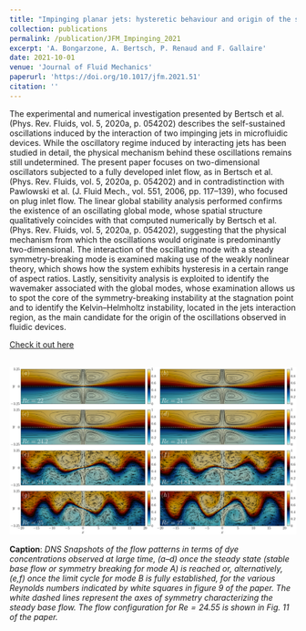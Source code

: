 ```yaml
---
title: "Impinging planar jets: hysteretic behaviour and origin of the self-sustained oscillations"
collection: publications
permalink: /publication/JFM_Impinging_2021
excerpt: 'A. Bongarzone, A. Bertsch, P. Renaud and F. Gallaire'
date: 2021-10-01
venue: 'Journal of Fluid Mechanics'
paperurl: 'https://doi.org/10.1017/jfm.2021.51'
citation: ''
---
```

The experimental and numerical investigation presented by Bertsch et al. (Phys. Rev. Fluids, vol. 5, 2020a, p. 054202) describes the self-sustained oscillations induced by the interaction of two impinging jets in microfluidic devices. While the oscillatory regime induced by interacting jets has been studied in detail, the physical mechanism behind these oscillations remains still undetermined. The present paper focuses on two-dimensional oscillators subjected to a fully developed inlet flow, as in Bertsch et al. (Phys. Rev. Fluids, vol. 5, 2020a, p. 054202) and in contradistinction with Pawlowski et al. (J. Fluid Mech., vol. 551, 2006, pp. 117–139), who focused on plug inlet flow. The linear global stability analysis performed confirms the existence of an oscillating global mode, whose spatial structure qualitatively coincides with that computed numerically by Bertsch et al. (Phys. Rev. Fluids, vol. 5, 2020a, p. 054202), suggesting that the physical mechanism from which the oscillations would originate is predominantly two-dimensional. The interaction of the oscillating mode with a steady symmetry-breaking mode is examined making use of the weakly nonlinear theory, which shows how the system exhibits hysteresis in a certain range of aspect ratios. Lastly, sensitivity analysis is exploited to identify the wavemaker associated with the global modes, whose examination allows us to spot the core of the symmetry-breaking instability at the stagnation point and to identify the Kelvin–Helmholtz instability, located in the jets interaction region, as the main candidate for the origin of the oscillations observed in fluidic devices.

[Check it out here](http://Alessandro-Bongarzone.github.io/files/JFM_Impinging_DRAFT.pdf)

<br/><img src='/images/JFM_Impinging_2021_GA.pdf'>

**Caption**: _DNS Snapshots of the flow patterns in terms of dye concentrations observed at large time, (a–d) once the steady state (stable base flow or symmetry breaking for mode A) is reached or, alternatively, (e,f) once the limit cycle for mode B is fully established, for the various Reynolds numbers indicated by white squares in figure 9 of the paper. The white dashed lines represent the axes of symmetry characterizing the steady base flow. The flow configuration for $Re=24.55$ is shown in Fig. 11 of the paper._
